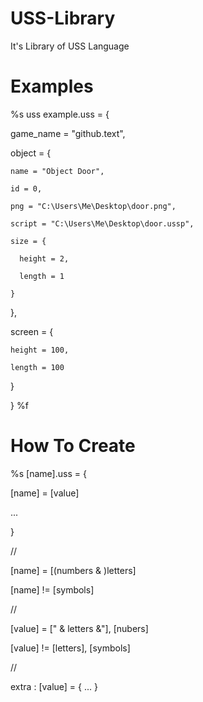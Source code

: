 # USS-Library
It's Library of USS Language
# Examples
%s uss example.uss = {

  game_name = "github.text",
  
  object = {
  
    name = "Object Door",
    
    id = 0,
    
    png = "C:\Users\Me\Desktop\door.png",
    
    script = "C:\Users\Me\Desktop\door.ussp",
    
    size = {
    
      height = 2,
      
      length = 1
      
    }
    
  },
  
  screen = {
  
    height = 100,
    
    length = 100
    
  }
  
} %f
# How To Create
%s [name].uss = {

  [name] = [value]
  
  ...
  
}

//

[name] = [(numbers & )letters]

[name] != [symbols]

//

[value] = [" & letters &"], [nubers]

[value] != [letters], [symbols]

//

extra : 
  [value] = { ... }
